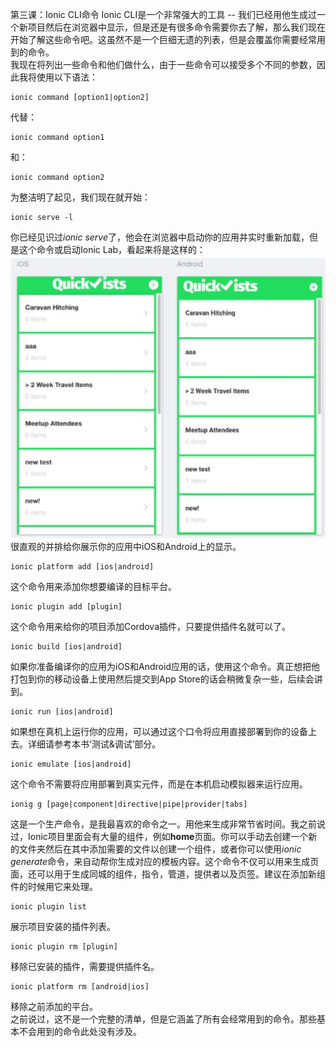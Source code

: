 第三课：Ionic CLI命令
Ionic CLI是一个非常强大的工具 -- 我们已经用他生成过一个新项目然后在浏览器中显示，但是还是有很多命令需要你去了解，那么我们现在开始了解这些命令吧。这虽然不是一个巨细无遗的列表，但是会覆盖你需要经常用到的命令。  
我现在将列出一些命令和他们做什么，由于一些命令可以接受多个不同的参数，因此我将使用以下语法：  
```shell
ionic command [option1|option2]
```
代替：
```shell
ionic command option1
```
和：
```shell
ionic command option2
```
为整洁明了起见，我们现在就开始：
```shell
ionic serve -l
```
你已经见识过*ionic serve*了，他会在浏览器中启动你的应用并实时重新加载，但是这个命令或启动Ionic Lab，看起来将是这样的：  
![ionic lab](/imgs/1.3.1.jpg)    
很直观的并排给你展示你的应用中iOS和Android上的显示。  

```shell
ionic platform add [ios|android]
```
这个命令用来添加你想要编译的目标平台。    
```shell
ionic plugin add [plugin]
```
这个命令用来给你的项目添加Cordova插件，只要提供插件名就可以了。  
```shell
ionic build [ios|android]
```
如果你准备编译你的应用为iOS和Android应用的话，使用这个命令。真正想把他打包到你的移动设备上使用然后提交到App Store的话会稍微复杂一些，后续会讲到。  
```terminal
ionic run [ios|android]
```
如果想在真机上运行你的应用，可以通过这个口令将应用直接部署到你的设备上去。详细请参考本书‘测试&调试’部分。  
```terminal
ionic emulate [ios|android]
```
这个命令不需要将应用部署到真实元件，而是在本机启动模拟器来运行应用。  
```shell
ionig g [page|component|directive|pipe|provider|tabs]
```
这是一个生产命令，是我最喜欢的命令之一。用他来生成非常节省时间。我之前说过，Ionic项目里面会有大量的组件，例如**home**页面。你可以手动去创建一个新的文件夹然后在其中添加需要的文件以创建一个组件，或者你可以使用*ionic generate*命令，来自动帮你生成对应的模板内容。这个命令不仅可以用来生成页面，还可以用于生成同城的组件，指令，管道，提供者以及页签。建议在添加新组件的时候用它来处理。  
```shell
ionic plugin list
```
展示项目安装的插件列表。  
```shell
ionic plugin rm [plugin]
```
移除已安装的插件，需要提供插件名。  
```shell
ionic platform rm [android|ios]
```
移除之前添加的平台。  
之前说过，这不是一个完整的清单，但是它涵盖了所有会经常用到的命令。那些基本不会用到的命令此处没有涉及。